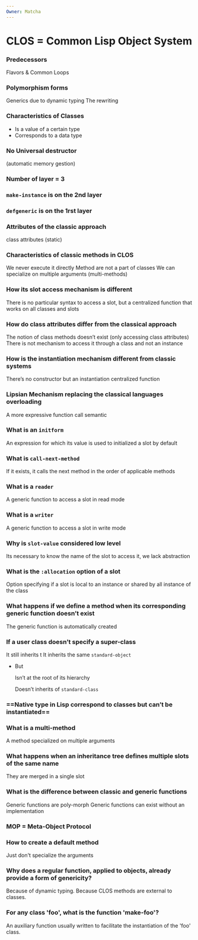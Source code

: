 ```yaml
---
Owner: Matcha
---
```

# CLOS = Common Lisp Object System
  
### Predecessors
Flavors & Common Loops
### Polymorphism forms
Generics due to dynamic typing
The rewriting
### **Characteristics of Classes**
- Is a value of a certain type
- Corresponds to a data type
### No Universal destructor
(automatic memory gestion)
  
### Number of layer = 3
### `make-instance` is on the 2nd layer
### `defgeneric` is on the 1rst layer
  
  
### Attributes of the classic approach
class attributes (static)
### Characteristics of classic methods in CLOS
We never execute it directly
Method are not a part of classes
We can specialize on multiple arguments (multi-methods)
### How its slot access mechanism is different
There is no particular syntax to access a slot, but a centralized function that works on all classes and slots
### How do class attributes differ from the classical approach
The notion of class methods doesn’t exist (only accessing class attributes)
There is not mechanism to access it through a class and not an instance
### How is the instantiation mechanism different from classic systems
There’s no constructor but an instantiation centralized function
### Lipsian Mechanism replacing the classical languages overloading
A more expressive function call semantic
  
  
### What is an `initform`
An expression for which its value is used to initialized a slot by default
### What is `call-next-method`
If it exists, it calls the next method in the order of applicable methods
### What is a `reader`
A generic function to access a slot in read mode
### What is a `writer`
A generic function to access a slot in write mode
### Why is `slot-value` considered low level
Its necessary to know the name of the slot to access it, we lack abstraction
### What is the `:allocation` option of a slot
Option specifying if a slot is local to an instance or shared by all instance of the class
  
  
### What happens if we define a method when its corresponding generic function doesn’t exist
The generic function is automatically created
### If a user class doesn’t specify a super-class
It still inherits t
It inherits the same `standard-object`
- But
    
    Isn’t at the root of its hierarchy
    
    Doesn’t inherits of `standard-class`
    
### ==Native type in Lisp correspond to classes but can’t be instantiated==
### What is a multi-method
A method specialized on multiple arguments
### What happens when an inheritance tree defines multiple slots of the same name
They are merged in a single slot
### What is the difference between classic and generic functions
Generic functions are poly-morph
Generic functions can exist without an implementation
### MOP = Meta-Object Protocol
### How to create a default method
Just don't specialize the arguments
### Why does a regular function, applied to objects, already provide a form of genericity?
Because of dynamic typing.
Because CLOS methods are external to classes.
### For any class 'foo', what is the function 'make-foo'?
An auxiliary function usually written to facilitate the instantiation of the 'foo' class.